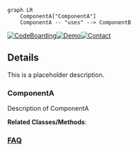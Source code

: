 ```mermaid
graph LR
    ComponentA["ComponentA"]
    ComponentA -- "uses" --> ComponentB
```

[![CodeBoarding](https://img.shields.io/badge/Generated%20by-CodeBoarding-9cf?style=flat-square)](https://github.com/CodeBoarding/CodeBoarding)[![Demo](https://img.shields.io/badge/Try%20our-Demo-blue?style=flat-square)](https://www.codeboarding.org/diagrams)[![Contact](https://img.shields.io/badge/Contact%20us%20-%20contact@codeboarding.org-lightgrey?style=flat-square)](mailto:contact@codeboarding.org)

## Details

This is a placeholder description.

### ComponentA
Description of ComponentA


**Related Classes/Methods**:





### [FAQ](https://github.com/CodeBoarding/GeneratedOnBoardings/tree/main?tab=readme-ov-file#faq)
